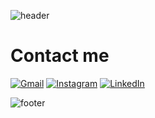 
![header](https://capsule-render.vercel.app/api?type=waving&&color=0:EEFF00,100:a82da8&height=300&section=header&text=Hi%20there%20👋&fontColor=000000&fontSize=90&stroke=FFA500&strokeWidth=3&theme=transparent)

# Contact me
[![Gmail](https://img.shields.io/badge/Gmail-D14836?style=for-the-badge&logo=gmail&logoColor=white)](mailto:chiderajama@gmail.com) [![Instagram](https://img.shields.io/badge/Instagram-%23E4405F.svg?style=for-the-badge&logo=Instagram&logoColor=white)](https://www.instagram.com/_shan.elle/) [![LinkedIn](https://img.shields.io/badge/linkedin-%230077B5.svg?style=for-the-badge&logo=linkedin&logoColor=white)](https://www.linkedin.com/in/chiderachijama/)
<!--
**Chijama/Chijama** is a ✨ _special_ ✨ repository because its `README.md` (this file) appears on your GitHub profile.

Here are some ideas to get you started:

- 🔭 I’m currently working on ...
- 🌱 I’m currently learning ...
- 👯 I’m looking to collaborate on ...
- 🤔 I’m looking for help with ...
- 💬 Ask me about ...
- 📫 How to reach me: ...
- 😄 Pronouns: ...
- ⚡ Fun fact: ...
-->
<!--
![GitHub Snake Light](https://raw.githubusercontent.com/Chijama/Chijama/output/github-contribution-grid-snake.svg)
![GitHub Snake Dark](https://raw.githubusercontent.com/Chijama/Chijama/output/github-contribution-grid-snake-dark.svg?palette=github-dark) -->

![footer](https://capsule-render.vercel.app/api?section=footer&type=waving&color=gradient)

